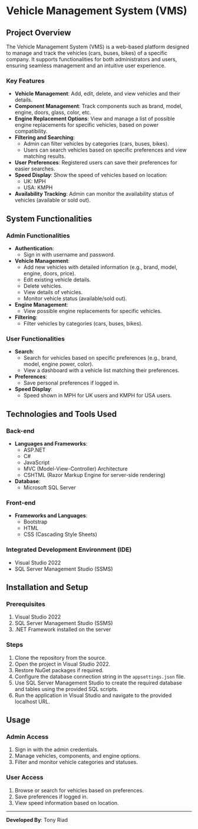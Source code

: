 # Vehicle Management System (VMS)

## Project Overview
The Vehicle Management System (VMS) is a web-based platform designed to manage and track the vehicles (cars, buses, bikes) of a specific company. It supports functionalities for both administrators and users, ensuring seamless management and an intuitive user experience. 

### Key Features
- **Vehicle Management**: Add, edit, delete, and view vehicles and their details.
- **Component Management**: Track components such as brand, model, engine, doors, glass, color, etc.
- **Engine Replacement Options**: View and manage a list of possible engine replacements for specific vehicles, based on power compatibility.
- **Filtering and Searching**:
  - Admin can filter vehicles by categories (cars, buses, bikes).
  - Users can search vehicles based on specific preferences and view matching results.
- **User Preferences**: Registered users can save their preferences for easier searches.
- **Speed Display**: Show the speed of vehicles based on location:
  - UK: MPH
  - USA: KMPH
- **Availability Tracking**: Admin can monitor the availability status of vehicles (available or sold out).

## System Functionalities

### Admin Functionalities
- **Authentication**:
  - Sign in with username and password.
- **Vehicle Management**:
  - Add new vehicles with detailed information (e.g., brand, model, engine, doors, price).
  - Edit existing vehicle details.
  - Delete vehicles.
  - View details of vehicles.
  - Monitor vehicle status (available/sold out).
- **Engine Management**:
  - View possible engine replacements for specific vehicles.
- **Filtering**:
  - Filter vehicles by categories (cars, buses, bikes).

### User Functionalities
- **Search**:
  - Search for vehicles based on specific preferences (e.g., brand, model, engine power, color).
  - View a dashboard with a vehicle list matching their preferences.
- **Preferences**:
  - Save personal preferences if logged in.
- **Speed Display**:
  - Speed shown in MPH for UK users and KMPH for USA users.

## Technologies and Tools Used

### Back-end
- **Languages and Frameworks**:
  - ASP.NET
  - C#
  - JavaScript
  - MVC (Model-View-Controller) Architecture
  - CSHTML (Razor Markup Engine for server-side rendering)
- **Database**:
  - Microsoft SQL Server

### Front-end
- **Frameworks and Languages**:
  - Bootstrap
  - HTML
  - CSS (Cascading Style Sheets)

### Integrated Development Environment (IDE)
- Visual Studio 2022
- SQL Server Management Studio (SSMS)

## Installation and Setup

### Prerequisites
1. Visual Studio 2022
2. SQL Server Management Studio (SSMS)
3. .NET Framework installed on the server

### Steps
1. Clone the repository from the source.
2. Open the project in Visual Studio 2022.
3. Restore NuGet packages if required.
4. Configure the database connection string in the `appsettings.json` file.
5. Use SQL Server Management Studio to create the required database and tables using the provided SQL scripts.
6. Run the application in Visual Studio and navigate to the provided localhost URL.

## Usage

### Admin Access
1. Sign in with the admin credentials.
2. Manage vehicles, components, and engine options.
3. Filter and monitor vehicle categories and statuses.

### User Access
1. Browse or search for vehicles based on preferences.
2. Save preferences if logged in.
3. View speed information based on location.


---

**Developed By**: Tony Riad 
